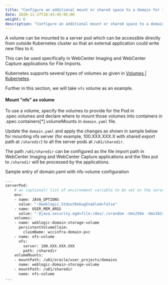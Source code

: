 ```yaml
---
title: "Configure an additional mount or shared space to a domain for Imaging and Capture"
date: 2020-11-27T16:43:45-05:00
weight: 6
description: "Configure an additional mount or shared space to a domain, for WebCenter Imaging and WebCenter Capture"
---
```


A volume can be mounted to a server pod which can be accessible directly from outside Kubernetes cluster so that an external application could write new files to it.

This can be used specifically in WebCenter Imaging and WebCenter Capture applications for File Imports.

Kubernetes supports several types of volumes as given in [Volumes | Kubernetes](https://kubernetes.io/docs/concepts/storage/volumes/#volume-types).

Further in this section, we will take `nfs` volume as an example.

#### Mount "nfs" as volume

To use a volume, specify the volumes to provide for the Pod in .spec.volumes and declare where to mount those volumes into containers in .spec.containers[*].volumeMounts in `domain.yaml` file.

Update the `domain.yaml` and apply the changes as shown in sample below for mounting nfs server (for example, 100.XXX.XXX.X with shared export path at `/sharedir`) to all the server pods at `/u01/sharedir`.

The path `/u01/sharedir` can be configured as the file import path in WebCenter Imaging and WebCenter Capture applications and the files put to `/sharedir` will be processed by the applications.

Sample entry of domain.yaml with nfs-volume configuration
```bash
...
serverPod:
    # an (optional) list of environment variable to be set on the servers
    env:
    - name: JAVA_OPTIONS
      value: "-Dweblogic.StdoutDebugEnabled=false"
    - name: USER_MEM_ARGS
      value: "-Djava.security.egd=file:/dev/./urandom -Xms256m -Xmx1024m "
    volumes:
    - name: weblogic-domain-storage-volume
      persistentVolumeClaim:
        claimName: wccinfra-domain-pvc
    - name: nfs-volume
      nfs:
        server: 100.XXX.XXX.XXX
        path: /sharedir
    volumeMounts:
    - mountPath: /u01/oracle/user_projects/domains
      name: weblogic-domain-storage-volume
    - mountPath: /u01/sharedir
      name: nfs-volume
...
```
